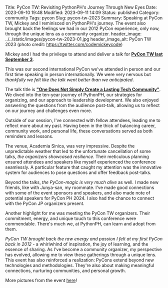 Title: PyCon TW: Revisiting PythonPH's Journey Through New Eyes
Date:  2023-09-10 19:48
Modified:  2023-09-11 14:09
Status: published
Category: community
Tags: pycon
Slug: pycon-tw-2023
Summary: Speaking at PyCon TW, Mickey and I reminisced on PythonPH's journey. The event also brought back the feelings we had in our 2012 PyCon experience, only now, through the unique lens as a community organizer.
header_image: ../../static/images/pycon-tw-2023-01.jpg
header_image_alt: PyCon TW 2023 (photo credit: https://twitter.com/codemickeycode)


Mickey and I had the privilege to attend and deliver a talk for [**PyCon TW last September 3**](https://tw.pycon.org/2023/).

This was our second international PyCon we've attended in person and our first time speaking in person internationally. We were very nervous but *thankfully we felt like the talk went better than we anticipated*. 

The talk title is [**"One Does Not Simply Create a Lasting Tech Community"**](https://tw.pycon.org/2023/en-us/conference/talk/283). We dived into the ten-year journey of PythonPH, our strategies for organizing, and our approach to leadership development. We also enjoyed answering the questions from the audience post-talk, allowing us to reflect on our journey and challenges even more.

Outside of our session, I've connected with fellow attendees, leading me to reflect more about my past. Having been in the thick of balancing career, community work, and personal life, these conversations served as both reminders and lessons.

The venue, Academia Sinica, was very impressive. Despite the unpredictable weather that led to the unfortunate cancellation of some talks, *the organizers showcased resilience*. Their meticulous planning ensured attendees and speakers like myself experienced the conference seamlessly. A particular feature that caught my attention was the innovative system for audiences to pose questions and offer feedback post-talks.

Beyond the talks, *the PyCon-magic is very much alive* as well. I made new friends, like with Junya-san, my roommate. I've made good connections with some of the event sponsors and speakers, and also made note of potential speakers for PyCon PH 2024. I also had the chance to connect with the PyCon JP organizers present.

Another highlight for me was meeting the PyCon TW organizers. Their commitment, energy, and unique touch to this conference were commendable. There's much we, at PythonPH, can learn and adopt from them.

*PyCon TW brought back the raw energy and passion I felt at my first PyCon back in 2012* - a whirlwhind of inspiration, the joy of learning, and the essence of sharing. As I've become a community organizer, my perspective has evolved, allowing me to view these gatherings through a unique lens. This event has also reinforced a realization: PyCons extend beyond new technologies and methodologies. They're also about making meaningful connections, nurturing communities, and personal growth.

More pictures from the event [here](https://photos.app.goo.gl/AobU6xBTagXhvpHM9)!